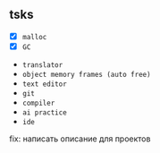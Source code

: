 ## tsks
- [x] `malloc`
- [x] `GC`
- `translator`
- `object memory frames (auto free)`
- `text editor`
- `git`
- `compiler`
- `ai practice`
- `ide`

fix: написать описание для проектов
